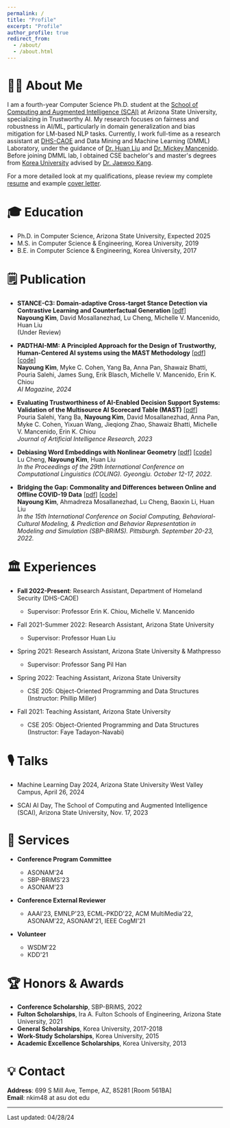 ```yaml
---
permalink: /
title: "Profile"
excerpt: "Profile"
author_profile: true
redirect_from: 
  - /about/
  - /about.html
---
```



# 👩‍💻 About Me
I am a fourth-year Computer Science Ph.D. student at the [School of Computing and Augmented Intelligence (SCAI)](https://scai.engineering.asu.edu/) at Arizona State University, specializing in Trustworthy AI. My research focuses on fairness and robustness in AI/ML, particularly in domain generalization and bias mitigation for LM-based NLP tasks. Currently, I work full-time as a research assistant at [DHS-CAOE](https://caoe.asu.edu/) and Data Mining and Machine Learning (DMML) Laboratory, under the guidance of [Dr. Huan Liu](https://scholar.google.com/citations?hl=en&user=Dzf46C8AAAAJ) and [Dr. Mickey Mancenido](https://scholar.google.com/citations?user=f_0QDJUAAAAJ&hl=en). Before joining DMML lab, I obtained CSE bachelor's and master's degrees from [Korea University](https://www.korea.edu/mbshome/mbs/en/index.do) advised by [Dr. Jaewoo Kang](https://dmis.korea.ac.kr/home).

For a more detailed look at my qualifications, please review my complete [resume](../files/resume.pdf) and example [cover letter](../files/Nayoung_CoverLetter.pdf).


🎓 Education
======
* Ph.D. in Computer Science, Arizona State University, Expected 2025
* M.S. in Computer Science & Engineering, Korea University, 2019
* B.E. in Computer Science & Engineering, Korea University, 2017

🗒️ Publication
======

- **STANCE-C3: Domain-adaptive Cross-target Stance Detection via Contrastive Learning and Counterfactual Generation** [[pdf](https://browse.arxiv.org/pdf/2309.15176.pdf)]\
**Nayoung Kim**, David Mosallanezhad, Lu Cheng, Michelle V. Mancenido, Huan Liu \
(Under Review) 

- **PADTHAI-MM: A Principled Approach for the Design of Trustworthy, Human-Centered AI systems using the MAST Methodology** [[pdf](https://arxiv.org/pdf/2401.13850.pdf)]  [[code](https://github.com/nayoungkim94/PADTHAI-MM)]\
**Nayoung Kim**, Myke C. Cohen, Yang Ba, Anna Pan, Shawaiz Bhatti, Pouria Salehi, James Sung, Erik Blasch, Michelle V. Mancenido, Erin K. Chiou \
*AI Magazine, 2024*

- **Evaluating Trustworthiness of AI-Enabled Decision Support Systems: Validation of the Multisource AI Scorecard Table (MAST)** [[pdf](https://arxiv.org/pdf/2311.18040.pdf)]\
Pouria Salehi, Yang Ba, **Nayoung Kim**, David Mosallanezhad, Anna Pan, Myke C. Cohen, Yixuan Wang, Jieqiong Zhao, Shawaiz Bhatti, Michelle V. Mancenido, Erin K. Chiou \
*Journal of Artificial Intelligence Research, 2023*

- **Debiasing Word Embeddings with Nonlinear Geometry** [[pdf](https://arxiv.org/pdf/2208.13899.pdf)] [[code](https://github.com/GitHubLuCheng/Implementation-of-JoSEC-COLING-22)]\
Lu Cheng, **Nayoung Kim**, Huan Liu \
*In the Proceedings of the 29th International Conference on Computational Linguistics (COLING). Gyeongju. October 12-17, 2022.*

- **Bridging the Gap: Commonality and Differences between Online and Offline COVID-19 Data** [[pdf](https://arxiv.org/pdf/2208.03907.pdf)] [[code](https://github.com/nayoungkim94/Bridging-the-Gap)]\
**Nayoung Kim**, Ahmadreza Mosallanezhad, Lu Cheng, Baoxin Li, Huan Liu \
*In the 15th International Conference on Social Computing, Behavioral-Cultural Modeling, & Prediction and Behavior Representation in Modeling and Simulation (SBP-BRiMS). Pittsburgh. September 20-23, 2022.*

🏛️ Experiences
======
* **Fall 2022-Present**: Research Assistant, Department of Homeland Security (DHS-CAOE)
  * Supervisor: Professor Erin K. Chiou, Michelle V. Mancenido

* Fall 2021-Summer 2022: Research Assistant, Arizona State University
  * Supervisor: Professor Huan Liu

* Spring 2021: Research Assistant, Arizona State University & Mathpresso
  * Supervisor: Professor Sang Pil Han

* Spring 2022: Teaching Assistant, Arizona State University
  * CSE 205: Object-Oriented Programming and Data Structures (Instructor: Phillip Miller)

* Fall 2021: Teaching Assistant, Arizona State University
  * CSE 205: Object-Oriented Programming and Data Structures (Instructor: Faye Tadayon-Navabi)

🎙️ Talks
======
* Machine Learning Day 2024, Arizona State University West Valley Campus, April 26, 2024

* SCAI AI Day, The School of Computing and Augmented Intelligence (SCAI), Arizona State University, Nov. 17, 2023


🏢 Services
======
* **Conference Program Committee**
  * ASONAM'24
  * SBP-BRiMS'23
  * ASONAM'23


* **Conference External Reviewer**
  * AAAI'23, EMNLP'23, ECML-PKDD'22, ACM MultiMedia'22, ASONAM'22, ASONAM'21, IEEE CogMI'21


* **Volunteer**
  * WSDM'22
  * KDD'21 


🏆 Honors & Awards
======
* **Conference Scholarship**, SBP-BRiMS, 2022
* **Fulton Scholarships**, Ira A. Fulton Schools of Engineering, Arizona State University, 2021
* **General Scholarships**, Korea University, 2017-2018
* **Work-Study Scholarships**, Korea University, 2015
* **Academic Excellence Scholarships**, Korea University, 2013


💡 Contact
=====
**Address**: 699 S Mill Ave, Tempe, AZ, 85281 [Room 561BA]\
**Email**: nkim48 at asu dot edu


------
Last updated: 04/28/24

